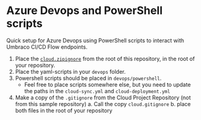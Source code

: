 # Azure Devops and PowerShell scripts
Quick setup for Azure Devops using PowerShell scripts to interact with Umbraco CI/CD Flow endpoints.

1. Place the [`cloud.zipignore`](../../cloud.zipignore) from the root of this repository, in the root of your repository.
2. Place the yaml-scripts in your `devops` folder.
3. Powershell scripts should be placed in `devops/powershell`.
    - Feel free to place scripts somewhere else, but you need to update the paths in the `cloud-sync.yml` and `cloud-deployment.yml`
4. Make a copy of the `.gitignore` from the Cloud Project Repository (not from this sample repository)
    a. Call the copy `cloud.gitignore`
    b. place both files in the root of your repository
